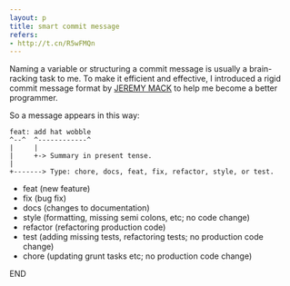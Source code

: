 ```yaml
---
layout: p
title: smart commit message
refers: 
- http://t.cn/R5wFMQn
---
```

Naming a variable or structuring a commit message is usually a brain-racking task to me. To make it efficient and effective, I introduced a rigid commit message format by [JEREMY MACK](http://t.cn/R5wFoN9) to help me become a better programmer.

So a message appears in this way:

```
feat: add hat wobble
^--^  ^------------^
|     |
|     +-> Summary in present tense.
|
+-------> Type: chore, docs, feat, fix, refactor, style, or test.

```
+	feat (new feature)
+	fix (bug fix)
+	docs (changes to documentation)
+	style (formatting, missing semi colons, etc; no code change)
+	refactor (refactoring production code)
+	test (adding missing tests, refactoring tests; no production code change)
+	chore (updating grunt tasks etc; no production code change)



END







